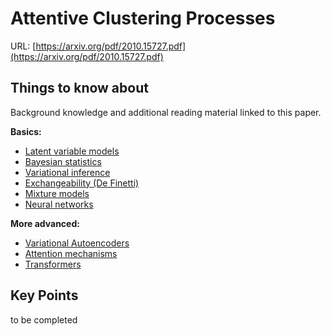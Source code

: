 # Attentive Clustering Processes

URL: [https://arxiv.org/pdf/2010.15727.pdf](https://arxiv.org/pdf/2010.15727.pdf)

## Things to know about

Background knowledge and additional reading material linked to this paper. 

**Basics:**

- [Latent variable models](https://www.youtube.com/watch?v=7Pcvdo4EJeo&ab_channel=DeepMind)
- [Bayesian statistics](http://users.isr.ist.utl.pt/~wurmd/Livros/school/Bishop%20-%20Pattern%20Recognition%20And%20Machine%20Learning%20-%20Springer%20%202006.pdf)
- [Variational inference](https://cse.buffalo.edu/faculty/mbeal/papers/beal03.pdf)
- [Exchangeability (De Finetti)](https://www.youtube.com/watch?v=JXSHVkx2ZQQ&ab_channel=Oxeduc)
- [Mixture models](https://www.stat.cmu.edu/~cshalizi/uADA/12/lectures/ch20.pdf)
- [Neural networks](https://page.mi.fu-berlin.de/rojas/neural/neuron.pdf)

**More advanced:**

- [Variational Autoencoders](https://arxiv.org/abs/1606.05908)
- [Attention mechanisms](https://buomsoo-kim.github.io/attention/2020/01/01/Attention-mechanism-1.md/)
- [Transformers](https://papers.nips.cc/paper/7181-attention-is-all-you-need.pdf)

## Key Points

to be completed
